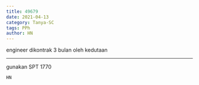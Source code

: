 ```yaml
---
title: 49679
date: 2021-04-13
category: Tanya-SC
tags: PPh
author: HN
---
```


engineer dikontrak 3 bulan oleh kedutaan

---

gunakan SPT 1770

`HN`
